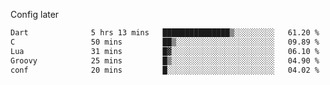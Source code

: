 <!-- ## Hi there 👋 -->
Config later

<!--
**rickrck/rickrck** is a ✨ _special_ ✨ repository because its `README.md` (this file) appears on your GitHub profile.

Here are some ideas to get you started:

- 🔭 I’m currently working on ...
- 🌱 I’m currently learning ...
- 👯 I’m looking to collaborate on ...
- 🤔 I’m looking for help with ...
- 💬 Ask me about ...
- 📫 How to reach me: ...
- 😄 Pronouns: ...
- ⚡ Fun fact: ...
-->

<!--START_SECTION:waka-->

```txt
Dart              5 hrs 13 mins   ███████████████▒░░░░░░░░░   61.20 %
C                 50 mins         ██▒░░░░░░░░░░░░░░░░░░░░░░   09.89 %
Lua               31 mins         █▓░░░░░░░░░░░░░░░░░░░░░░░   06.10 %
Groovy            25 mins         █▒░░░░░░░░░░░░░░░░░░░░░░░   04.90 %
conf              20 mins         █░░░░░░░░░░░░░░░░░░░░░░░░   04.02 %
```

<!--END_SECTION:waka-->
